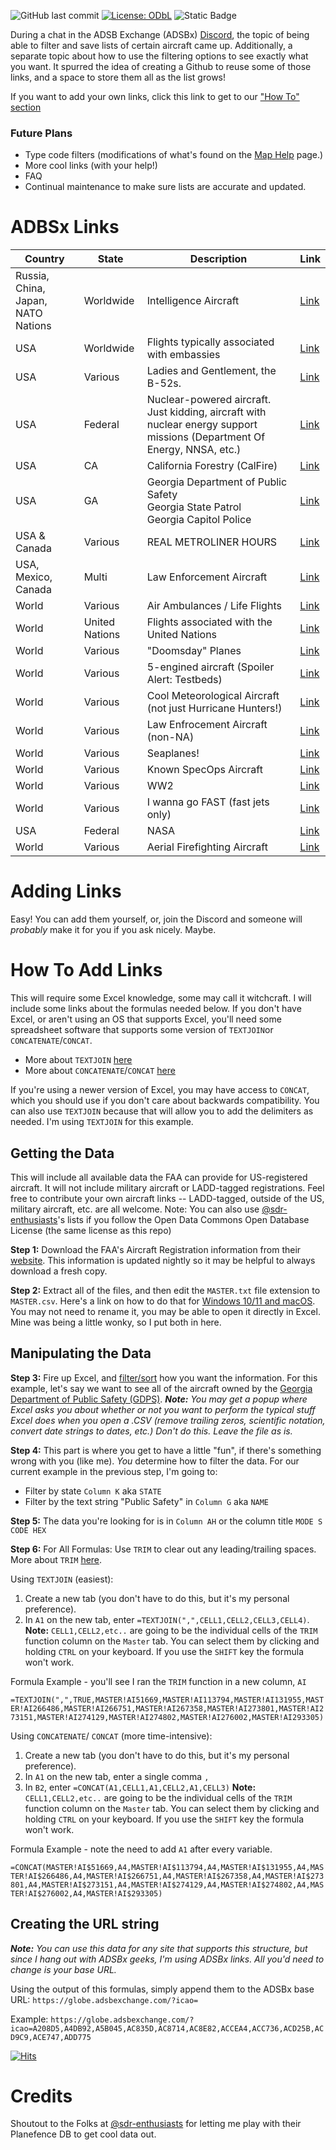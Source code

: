 

![GitHub last commit](https://img.shields.io/github/last-commit/WPTK/cool-adsbx-links)  [![License: ODbL](https://img.shields.io/badge/License-ODbL-brightgreen.svg)](https://opendatacommons.org/licenses/odbl/) ![Static Badge](https://img.shields.io/badge/Contributions-Welcome-green)

During a chat in the ADSB Exchange (ADSBx) [Discord](https://discord.com/invite/ad8SSMpWvH), the topic of being able to filter and save lists of certain aircraft came up. Additionally, a separate topic about how to use the filtering options to see exactly what you want. It spurred the idea of creating a Github to reuse some of those links, and a space to store them all as the list grows!

If you want to add your own links, click this link to get to our ["How To" section](#how-to-add-links)
### Future Plans

 - Type code filters (modifications of what's found on the [Map Help](https://adsbexchange.com/map-help/) page.)
 - More cool links (with your help!) 
 - FAQ
 - Continual maintenance to make sure lists are accurate and updated. 

# ADBSx Links

| Country                            | State          | Description                                                                                                              | Link                                                                                                                                                                                                                                                                                                                                                                                                                                                                                                                                                                                                                                                                                                                                                                                                                                                                                                                                                                                                                                                                                                                                                                                                                                                                                                                                                                                                                                                                                                                                                                                                                                                                                                                                                                                                                                                                                                                                                                                                                                                                                                                                                                                                                                                                                                                                                                                                                                                                                                                                                                                                                                                                                                                                                                                                                                                                                                                                                                                                                                                                                                                                                                                                                                                                                                                                                                                                                                                                                                                                                                                                                                                                                                                                                                                                                                                                                                                                                                                                                                                                                                                                                                                                                                                                                                                                                                                                                                                                                                                                                                                                                                                                                                                                                                                                                                                                                                                                                                                                                                                                                                                                                                                                                                                                                                                                                                                                                                                                                                                                                                                                                                                                                                                                                                                                                                                                                                                                                                                                                     |
| ---------------------------------- | -------------- | ------------------------------------------------------------------------------------------------------------------------ | ------------------------------------------------------------------------------------------------------------------------------------------------------------------------------------------------------------------------------------------------------------------------------------------------------------------------------------------------------------------------------------------------------------------------------------------------------------------------------------------------------------------------------------------------------------------------------------------------------------------------------------------------------------------------------------------------------------------------------------------------------------------------------------------------------------------------------------------------------------------------------------------------------------------------------------------------------------------------------------------------------------------------------------------------------------------------------------------------------------------------------------------------------------------------------------------------------------------------------------------------------------------------------------------------------------------------------------------------------------------------------------------------------------------------------------------------------------------------------------------------------------------------------------------------------------------------------------------------------------------------------------------------------------------------------------------------------------------------------------------------------------------------------------------------------------------------------------------------------------------------------------------------------------------------------------------------------------------------------------------------------------------------------------------------------------------------------------------------------------------------------------------------------------------------------------------------------------------------------------------------------------------------------------------------------------------------------------------------------------------------------------------------------------------------------------------------------------------------------------------------------------------------------------------------------------------------------------------------------------------------------------------------------------------------------------------------------------------------------------------------------------------------------------------------------------------------------------------------------------------------------------------------------------------------------------------------------------------------------------------------------------------------------------------------------------------------------------------------------------------------------------------------------------------------------------------------------------------------------------------------------------------------------------------------------------------------------------------------------------------------------------------------------------------------------------------------------------------------------------------------------------------------------------------------------------------------------------------------------------------------------------------------------------------------------------------------------------------------------------------------------------------------------------------------------------------------------------------------------------------------------------------------------------------------------------------------------------------------------------------------------------------------------------------------------------------------------------------------------------------------------------------------------------------------------------------------------------------------------------------------------------------------------------------------------------------------------------------------------------------------------------------------------------------------------------------------------------------------------------------------------------------------------------------------------------------------------------------------------------------------------------------------------------------------------------------------------------------------------------------------------------------------------------------------------------------------------------------------------------------------------------------------------------------------------------------------------------------------------------------------------------------------------------------------------------------------------------------------------------------------------------------------------------------------------------------------------------------------------------------------------------------------------------------------------------------------------------------------------------------------------------------------------------------------------------------------------------------------------------------------------------------------------------------------------------------------------------------------------------------------------------------------------------------------------------------------------------------------------------------------------------------------------------------------------------------------------------------------------------------------------------------------------------------------------------------------------------------------------------------------------------------------ |
| Russia, China, Japan, NATO Nations | Worldwide      | Intelligence Aircraft                                                                                                    | [Link](https://globe.adsbexchange.com/?icao=14FBFF,14FC02,15289B,1528A0,1566AB,156DAB,1575B7,1575C7,1575C8,1576EB,1576EC,1F632C,43C38C,43C39C,43C39D,4A81F8,4A8220,780074,780075,780076,7800C9,7800CA,7803CE,789002,791CF7,7B0949,7B0A1B,7B0EAB,7B0FCD,7B7026,87CC10,A60693,A790EC,A7C0F2,AAB2FA,ACBA95,AE01C3,AE01C4,AE01C5,AE01C6,AE01C7,AE01C8,AE01C9,AE01CA,AE01CB,AE01CC,AE01CD,AE01CE,AE01CF,AE01D0,AE01D1,AE01D2,AE01D4,AE01D5,AE01D6,AE01D7,AE01D8,AE07C5,AE08D5,AE08D6,AE08FE,AE10DE,AE10DF,AE10E0,AE10E1,AE10E2,AE10E3,AE10E4,AE10E5,AE1200,AE1201,AE1202,AE1204,AE1205,AE1206,AE1207,AE1208,AE1209,AE120A,AE120B,AE120C,AE1253,AE1D8C,AE1D8E,AE1D90,AE1D92,AE1D94,AE1D95,AE1D98,AE515E,AE5C8C,AE5C8D,AE5C8E,AE5C8F,AE5C90,AE5C91,AE5F1A,AE6041,AE6255)                                                                                                                                                                                                                                                                                                                                                                                                                                                                                                                                                                                                                                                                                                                                                                                                                                                                                                                                                                                                                                                                                                                                                                                                                                                                                                                                                                                                                                                                                                                                                                                                                                                                                                                                                                                                                                                                                                                                                                                                                                                                                                                                                                                                                                                                                                                                                                                                                                                                                                                                                                                                                                                                                                                                                                                                                                                                                                                                                                                                                                                                                                                                                                                                                                                                                                                                                                                                                                                                                                                                                                                                                                                                                                                                                                                                                                                                                                                                                                                                                                                                                                                                                                                                                                                                                                                                                                                                                                                                                                                                                                                                                                                                                                                                                                                                                                                                                                                                                                                                                                                                                                                                                                                                                                                        |
| USA                                | Worldwide      | Flights typically associated with embassies                                                                              | [Link](https://globe.adsbexchange.com/?icao=ADFDCF,ADFDD0,ADFE48,ADFE4B,ADFE4C,ADFE51,ADFE52,ADFE55,ADFE90,ADFE93,ADFE9A,ADFED0,ADFED4,ADFED6,ADFED8,ADFED9,ADFEDE,AE01DB,AE0207,AE03F2,AE03F8,AE03F9,AE03FE,AE0401,AE0402,AE0403,AE04F1,AE04F2,AE04F3,AE04F4,AE04FA,AE0632,AE075C,AE0876,AE0878,AE08BF,AE08C0,AE08E6,AE08E8,AE08E9,AE08EA,AE08EB,AE08EC,AE08ED,AE08EE,AE08EF,AE08F0,AE08F1,AE08F8,AE08FD,AE0942,AE0943,AE0944,AE0A54,AE10E6,AE10F0,AE116A,AE116C,AE116E,AE116F,AE130F,AE2470,AE2651,AE543E,AE570F,AE5773,AE5774,AE5775,AE57D7)                                                                                                                                                                                                                                                                                                                                                                                                                                                                                                                                                                                                                                                                                                                                                                                                                                                                                                                                                                                                                                                                                                                                                                                                                                                                                                                                                                                                                                                                                                                                                                                                                                                                                                                                                                                                                                                                                                                                                                                                                                                                                                                                                                                                                                                                                                                                                                                                                                                                                                                                                                                                                                                                                                                                                                                                                                                                                                                                                                                                                                                                                                                                                                                                                                                                                                                                                                                                                                                                                                                                                                                                                                                                                                                                                                                                                                                                                                                                                                                                                                                                                                                                                                                                                                                                                                                                                                                                                                                                                                                                                                                                                                                                                                                                                                                                                                                                                                                                                                                                                                                                                                                                                                                                                                                                                                                                                                                                                                                                          |
| USA                                | Various        | Ladies and Gentlement, the B-52s.                                                                                        | [Link](https://globe.adsbexchange.com/?icao=AE586C,AE586D,AE586E,AE5870,AE5871,AE5872,AE5873,AE5875,AE5876,AE587A,AE587B,AE587C,AE587D,AE587E,AE587F,AE5881,AE5882,AE5883,AE5884,AE5885,AE5887,AE5889,AE588A,AE588C,AE5891,AE5893,AE5894,AE5895,AE5896,AE5897,AE5898,AE5899,AE589A,AE589D,AE589F,AE58A2,AE58A7,AE58AA,AE58AD,AE58AE,AE58B2)                                                                                                                                                                                                                                                                                                                                                                                                                                                                                                                                                                                                                                                                                                                                                                                                                                                                                                                                                                                                                                                                                                                                                                                                                                                                                                                                                                                                                                                                                                                                                                                                                                                                                                                                                                                                                                                                                                                                                                                                                                                                                                                                                                                                                                                                                                                                                                                                                                                                                                                                                                                                                                                                                                                                                                                                                                                                                                                                                                                                                                                                                                                                                                                                                                                                                                                                                                                                                                                                                                                                                                                                                                                                                                                                                                                                                                                                                                                                                                                                                                                                                                                                                                                                                                                                                                                                                                                                                                                                                                                                                                                                                                                                                                                                                                                                                                                                                                                                                                                                                                                                                                                                                                                                                                                                                                                                                                                                                                                                                                                                                                                                                                                                              |
| USA                                | Federal        | Nuclear-powered aircraft. Just kidding, aircraft with nuclear energy support missions (Department Of Energy, NNSA, etc.) | [Link](https://globe.adsbexchange.com/?icao=A0441D,A047D4,A1AB42,A20F61,A20F84,A20FCA,A4D827,A4DBDE,A8107D,A87A4D,A9B15F,AABBE3,ADACC6,ADD445,AE0941,AE13E5)                                                                                                                                                                                                                                                                                                                                                                                                                                                                                                                                                                                                                                                                                                                                                                                                                                                                                                                                                                                                                                                                                                                                                                                                                                                                                                                                                                                                                                                                                                                                                                                                                                                                                                                                                                                                                                                                                                                                                                                                                                                                                                                                                                                                                                                                                                                                                                                                                                                                                                                                                                                                                                                                                                                                                                                                                                                                                                                                                                                                                                                                                                                                                                                                                                                                                                                                                                                                                                                                                                                                                                                                                                                                                                                                                                                                                                                                                                                                                                                                                                                                                                                                                                                                                                                                                                                                                                                                                                                                                                                                                                                                                                                                                                                                                                                                                                                                                                                                                                                                                                                                                                                                                                                                                                                                                                                                                                                                                                                                                                                                                                                                                                                                                                                                                                                                                                                             |
| USA                                | CA             | California Forestry (CalFire)                                                                                            | [Link](https://globe.adsbexchange.com/?icao=a1a588,a23851,a4acf2,a4b0a9,a4b460,a4b817,a4c6f3,a4c786,a4caaa,a4cb3d,a4ce61,a4d471,a4df96,a4e34d,a4e704,a4f229,a4ffa7,a5035e,a50acc,a50e83,a5123a,a515f1,a519a8,a51d5f,a5236f,a52726,a52add,a52e94,a5324b,a53602,a539b9,a53d70,a54127,a544de,a54aee,a54ea5,a54ed2,a5525c,a559ca,a55d81,a568a6,a56c5d,a5726d,a58500,a588b7,a58c6e,a59025,a5bb5b,a5c16b,a5cc90,a5d7b5,a5db6c,a5df23,a5e2da,a5e8ea,a5eca1,a5f058,a5f40f,a5f7c6,a5fb7d,a5ff34,a602eb,a606a2,a60a59,a61069,a61420,a617d7,a61b8e,a61f45,a622fc,a626b3,a62a6a,a62e21,a631d8,a6dc21)                                                                                                                                                                                                                                                                                                                                                                                                                                                                                                                                                                                                                                                                                                                                                                                                                                                                                                                                                                                                                                                                                                                                                                                                                                                                                                                                                                                                                                                                                                                                                                                                                                                                                                                                                                                                                                                                                                                                                                                                                                                                                                                                                                                                                                                                                                                                                                                                                                                                                                                                                                                                                                                                                                                                                                                                                                                                                                                                                                                                                                                                                                                                                                                                                                                                                                                                                                                                                                                                                                                                                                                                                                                                                                                                                                                                                                                                                                                                                                                                                                                                                                                                                                                                                                                                                                                                                                                                                                                                                                                                                                                                                                                                                                                                                                                                                                                                                                                                                                                                                                                                                                                                                                                                                                                                                                                                                                                                                                |
| USA                                | GA             | Georgia Department of Public Safety<br>Georgia State Patrol<br> Georgia Capitol Police                                   | [Link](https://globe.adsbexchange.com/?icao=A208D5,A4DB92,A5B045,AC835D,AC8714,AC8E82,ACCEA4,ACC736,ACD25B,ACD9C9,ACE747,ADD775)                                                                                                                                                                                                                                                                                                                                                                                                                                                                                                                                                                                                                                                                                                                                                                                                                                                                                                                                                                                                                                                                                                                                                                                                                                                                                                                                                                                                                                                                                                                                                                                                                                                                                                                                                                                                                                                                                                                                                                                                                                                                                                                                                                                                                                                                                                                                                                                                                                                                                                                                                                                                                                                                                                                                                                                                                                                                                                                                                                                                                                                                                                                                                                                                                                                                                                                                                                                                                                                                                                                                                                                                                                                                                                                                                                                                                                                                                                                                                                                                                                                                                                                                                                                                                                                                                                                                                                                                                                                                                                                                                                                                                                                                                                                                                                                                                                                                                                                                                                                                                                                                                                                                                                                                                                                                                                                                                                                                                                                                                                                                                                                                                                                                                                                                                                                                                                                                                         |
| USA & Canada                       | Various        | REAL METROLINER HOURS                                                                                                    | [Link](https://globe.adsbexchange.com/?icao=ADFD6C,ADFD6D,ADFD6E,ADFD6F,ADFD70,ADFD71,ADFD72,ADFD73,ADFD74,ADFD75,ADFD76,ADFD79,ADFD7D,ADFD7F,ADFD85,ADFD86,ADFD87,ADFD88,ADFD89,ADFD8A,ADFD8B,ADFD8C,C0168E,C0168F,C077B1)                                                                                                                                                                                                                                                                                                                                                                                                                                                                                                                                                                                                                                                                                                                                                                                                                                                                                                                                                                                                                                                                                                                                                                                                                                                                                                                                                                                                                                                                                                                                                                                                                                                                                                                                                                                                                                                                                                                                                                                                                                                                                                                                                                                                                                                                                                                                                                                                                                                                                                                                                                                                                                                                                                                                                                                                                                                                                                                                                                                                                                                                                                                                                                                                                                                                                                                                                                                                                                                                                                                                                                                                                                                                                                                                                                                                                                                                                                                                                                                                                                                                                                                                                                                                                                                                                                                                                                                                                                                                                                                                                                                                                                                                                                                                                                                                                                                                                                                                                                                                                                                                                                                                                                                                                                                                                                                                                                                                                                                                                                                                                                                                                                                                                                                                                                                              |
| USA, Mexico, Canada                | Multi          | Law Enforcement Aircraft                                                                                                 | [Link](https://globe.adsbexchange.com/?icao=A00137,A00399,A026A2,A02B2D,A02B6E,A052F7,A0644D,A064FB,A07C86,A0967B,A09A32,A09DE9,A0ACF4,A0D049,A0D6E8,A0E760,A0ECE7,A0F47B,A0FABE,A1058A,A110AF,A11E2D,A1441C,A16DA1,A18E86,A19346,A1A29E,A1A990,A1BDCC,A1C183,A1D296,A1DA3B,A1DCB0,A1DFFB,A1E29F,A1F0C0,A1F4DD,A1F894,A1FFB4,A2036B,A2147B,A2256B,A22F44,A257BE,A27E80,A299F9,A2C518,A2C934,A2CC9E,A2E566,A2F41D,A30842,A31BD5,A31E37,A324C0,A32877,A32B2C,A34FD3,A37A70,A385E3,A39D3F,A3BAD1,A3E5EE,A3E903,A3ECBA,A3ED84,A3F071,A3F4F2,A3FF4D,A406BB,A40B91,A46018,A463CF,A46786,A46811,A46B3D,A46EF4,A472AB,A47662,A47A19,A47DD0,A483E0,A4B558,A4C0F3,A4C32B,A4C7E5,A4CBA2,A4D240,A4D98E,A4DC0B,A4DCD7,A4E445,A4FB3C,A4FC9E,A50456,A50F7B,A52461,A524BC,A52BCF,A5E9ED,A63673,A638D5,A63E64,A63EC8,A6421B,A64662,A64D15,A64DA4,A64E14,A6515B,A65512,A661AF,A6628F,A66A94,A67194,A68235,A68DEE,A6A642,A6A665,A6A688,A6A904,A6A990,A6B27A,A6D692,A6E5EC,A70362,A70AD0,A70F83,A719AC,A71D63,A724A9,A75995,A773A7,A7C3C2,A7C624,A7C6A5,A7D764,A7DB1B,A7DED2,A7EE03,A7F075,A816BC,A81A73,A81E2A,A820F8,A8985E,A8B939,A8BCF0,A8C815,A8D33A,A8DA5E,A8DD56,A8F547,A92BFF,A9336D,A95111,A9697F,A97023,A973DA,A97791,A97DA1,A9A470,A9D056,A9ED9D,AA4682,AA60E2,AADE5D,AAE0C2,AAED42,AAF0F9,AAF1DA,AAF591,AAF948,AAFCFF,AAFFD5,AB11C9,AB322C,AB3630,AB399C,AB3CD4,AB3FBF,AB4176,AB448D,AB486E,AB4C7E,AB74FF,AB7545,AB9074,ABAB7F,ABAFDC,ABB7B4,ABF8B4,ABFF66,AC031D,AC06D4,AC0A8B,AC0E42,AC11F9,AC15B0,AC1967,AC46F2,AC5985,AC6BAF,AC6C18,AC6E92,AC7D0A,AC917C,AC94A7,AC9A73,AC9A7A,AC9AB0,AC9AF4,AC9B1C,AC9B35,AC9B9B,AC9BAE,AC9BE9,AC9C6D,AC9C9F,AC9F65,ACA31C,ACA3C6,ACAAD2,ACB5AC,ACE6F2,AD19F8,AD3CE5,AD9ECA,ADC302)                                                                                                                                                                                                                                                                                                                                                                                                                                                                                                                                                                                                                                                                                                                                                                                                                                                                                                                                                                                                                                                                                                                                                                                                                                                                                                                                                                                                                                                                                                                                                                                                                                                                                                                                                                                                                                                                                                                                                                                                                                                                                                                                                                                                                                                                                                                                                                                                                                                                                                                                                                                                                                                                                                                                                                                                                                                                                                                                                                                                                                                                                                                                                                                                                                                                                                                                                                                                                                                                                                                                                                                                                                                                                                                                                                                                                                                                                                                                                                                                                                                                                                                                                                                                                                                                                                          |
| World                              | Various        | Air Ambulances / Life Flights                                                                                            | [Link](https://globe.adsbexchange.com/?icao=a052d9,a09c4d,a1774a,a2a2d6,a3e2df,a4c76a,a5137a,a51e9f,a521de,a5985b,a5bfda,a63199,a6c4f7,a78666,a7cc29,a7f287,a7ee19,a857cf,a87429,a88ccc,a89f5f,a8d73b,a94d44,a97b6b,aa56d0,a010fe,a08fb3,a33e3b,a4c876,a6515f,a6804c,a716da,a99e87,a9cc30,abbeb7,aa4a1b,abdec8,ac81f7,004006,00817D,008AEF,00AD1A,018032,018039,01809C,020163,04C293,06414C,0D031E,0D086E,0D0BB7,3989E4,399003,39B2EB,39BA4F,39DDE6,3C0E3D,3C8481,3C8483,3CC57D,3CC9AB,3CD50B,3CD568,3CD803,3CE64E,3D0073,3DD735,3DDC4B,3DDC4D,3DDC5C,3DDC61,3DDC63,3DDC65,3DDC66,3DDC6A,3DDC6B,3DDC6C,3DDC6D,3DDC6E,3DDC6F,3DDC70,3DDC73,3DDC74,3DDC75,3DDC76,3DDC77,3DDC78,3DDC79,3DDD6E,3DE0F8,3DE205,3DE8F9,3DEBD7,3DFE90,3E0173,3E0174,3E0175,3E0177,3E0FDE,3E0FE0,3E0FE1,3E167A,3E1684,3E37C8,4008A7,4008A8,4008D3,4009FD,400A18,400A63,400C32,400D94,400DC2,400DC3,400DFC,401166,4011AF,404122,4043AD,4043F8,40448B,404F0C,405A76,405F81,406206,406419,4065A4,4067BF,40682B,4068CF,4068DA,4068DB,4068F7,406975,406ABF,406B1E,406B4D,406BA6,406C1B,406CA0,406CBC,406D68,406EC4,406EC5,406EF2,406F2B,406F3E,407045,407046,40709D,407152,4071A9,4071AA,4071AB,4071EB,4072DA,407377,407386,407424,40755A,407685,407734,4077C7,4077C8,407933,40793D,407AF6,407AF7,407C16,407CBF,440028,4400D0,440890,440891,440996,4409A5,44B906,4686E7,47129E,47129F,4712A0,4712A1,4712A2,4712A3,4780B8,47838C,47839C,4783B2,47879D,4787FE,47885F,47887E,47888D,478891,478E3F,478EA8,479555,47A1CE,47A20D,47A210,47A2F4,47A37B,47A37F,47A39C,47A3AB,47A3BB,47A48C,47BF10,47BF37,47BF3E,47BFC7,47BFC8,47C007,47C00D,47C01E,47C0CF,47C1C6,47C39C,4843BB,4844C2,484B58,4853E2,4853F6,4857B3,485E49,48605B,48605C,489EC1,489EC2,489EC3,489EC4,489EC5,489EC6,489EC7,489EC8,489EC9,489ECA,489ECB,489ECC,489ECD,489ECE,489ED0,489ED1,489ED2,489ED3,489ED4,489ED5,489ED7,489ED8,48B2D0,4A3610,4A3611,4A935A,4AA703,4AA8CE,4AA921,4AA923,4AA924,4AAA41,4AAA42,4AAA44,4AAA45,4AAA46,4AAA47,4AAA4F,4AAA67,4AAA68,4AAA69,4AAA6A,4AAA6B,4AAA6C,4AAA70,4AAA72,4AAA73,4AAB01,4AAB02,4AAB03,4AACD0,4AB2D6,4AB43A,4AB548,4AB549,4AB54A,4ACAC1,4ACAC5,4B1A00,4B1A01,4B1A02,4B42F2,4B43AA,4B43AB,4B43AC,4B43AD,4B43AF,4B43B0,4B43B1,4B43C7,4B43CB,4B43CD,4B43CE,4B43CF,4B43D0,4B43D1,4B43D2,4B43D4,4B43D5,4B43D6,4B43D7,4B4410,4BCA61,4BCA62,4BCA63,4BCA64,4BCA65,4BD130,4CAB3D,4D0285,4D0287,4D0288,4D028A,4D028E,4D028F,4D0290,4D0293,4D0294,4D0295,710022,710196,710197,7101A1,7101E0,710204,710205,710208,710209,71020A,71021D,71021E,710386,7103E8,7103F5,7306C1,7306C2,7306C3,7306C4,7306C7,7C19C6,7C1A0C,7C1B2B,7C1C44,7C1C45,7C1C48,7C1C49,7C1C95,7C1C99,7C1CA2,7C1CA5,7C1CE4,7C2BA6,7C2E09,7C2E54,7C2E59,7C35C6,7C3AD6,7C3FCB,7C3FE2,7C4270,7C44F6,7C49DA,7C49F8,7C49FB,7C49FE,7C4A01,7C4A0A,7C4A0C,7C4A0F,7C4A10,7C4A11,7C4F1F,7C56C7,7C6A53,7C6A54,7C6A57,7C6A58,7C6A62,7C6D76,7C7CC3,7C7CC4,7C7EF0,7C81CC,7C81CD,7C81CE,7C81CF,8404FD,840891,862CB8,863AEC,863B07,896381,A00E20,A031E0,A034C6,A03760,A054E1,A06DBF,A06DED,A06F0A,A07555,A07C1A,A07C57,A07EF1,A0835B,A08712,A08DCD,A08E17,A08EEC,A08F5C,A09CAC,A09D5C,A0A798,A0AF06,A0B2BD,A0B5DF,A0B5FF,A0B674,A0B6DC,A0C628,A0DE90,A0E247,A0E5FE,A0F0F1,A0FA44,A0FCF2,A1091D,A116EC,A12F83,A1449C,A15186,A1774A,A18B36,A1A64D,A1BAD9,A1C0FB,A1C237,A1C4B2,A1C869,A1E044,A1EFE9,A1FB3C,A1FEF3,A20A32,A21557,A21C16,A233C2,A234DB,A23503,A24796,A24B2C,A24F04,A262AE,A263EB,A26B9C,A278F9,A296C2,A2AF86,A2B2D2,A2B6F4,A30243,A31DAE,A31E86,A32456,A3276A,A3280D,A3284B,A32BC4,A32ED8,A32F7B,A33332,A33AFF,A33DB4,A33E22,A33EB6,A3452D,A34605,A3477B,A34BD5,A34F8C,A34FCC,A35383,A35657,A356FA,A3573A,A35A88,A35AF1,A35EA8,A3625F,A36616,A369CD,A36CAE,A37394,A3774B,A37B02,A37E79,A37EB9,A38230,A3910C,A3942B,A3943F,A3971C,A39E8A,A3A8B5,A3B11D,A3C24A,A3CD77,A3D0F5,A3DC4E,A3E2DF,A3E8EE,A3F137,A3F413,A40B80,A4161E,A42078,A432FF,A4340E,A43518,A43556,A45A7E,A46464,A46A5E,A46B73,A472D9,A47A4F,A481FD,A4834A,A487CD,A491E3,A495B7,A4B158,A4B421,A4B913,A4BCCA,A4BFD3,A4C76A,A4C78B,A4C88E,A4CAF0,A4CB5E,A4CF5D,A4D91C,A4DD1B,A4E0D2,A4EE26,A4F325,A4F6D4,A500A3,A51336,A516ED,A51AA4,A51DC3,A51E0E,A51E5B,A521DE,A5241E,A526F5,A527D5,A5281A,A52B8C,A52F88,A53347,A535FF,A54261,A545DA,A54F9C,A55BA4,A565EB,A56FC8,A570DC,A57369,A57720,A57AA5,A57E5C,A57E8E,A57EB8,A58213,A585CA,A58A19,A58CE9,A594B0,A5985B,A5A24E,A5A8E2,A5AD73,A5B4E9,A5BFDA,A5C292,A5CA47,A5CDB7,A5E999,A5ED50,A5F107,A5F4BE,A5F875,A5FC2C,A6039A,A6155A,A61C8A,A62041,A62B5E,A63595,A638E1,A63A32,A65488,A67527,A6804C,A68A13,A69181,A69538,A6A30E,A6AFA1,A6C428,A6C48B,A6DF11,A6E060,A6EF36,A6FD98,A707DF,A70B96,A71429,A71A72,A72567,A72F85,A73E34,A7698F,A78666,A78C3E,A78FEE,A7A4D8,A7B4B1,A7C7FB,A7C844,A7DB1A,A7DD95,A7DE89,A7EDF2,A7F068,A7F37A,A7F7B9,A7F9EB,A80D17,A811AD,A8147B,A81571,A81DBD,A8350B,A83CF0,A83D07,A83DC4,A848F3,A85905,A8631A,A8646F,A864B2,A87429,A87C85,A88BEE,A88CCC,A89F5F,A8AE35,A8B43E,A8B539,A8B8F0,A8BCA7,A8CF4F,A9026B,A91DE9,A93418,A9399E,A97B6B,A98380,A9BAF2,A9CB4B,A9CF59,AA0325,AA06DC,AA197E,AA5070,AA5187,AA5F4C,AA7975,AA7BCF,AA9582,AAC7F5,AAF927,AB04F9,AB0A20,AB0D1F,AB0DD7,AB0E21,AB0E2B,AB118E,AB20A6,AB3C0C,AB600B,AB63C2,AB63E5,AB6779,AB6B40,AB6CAC,AB709B,AB7655,AB7A0C,AB87AD,ABB749,ABBB03,ABBE66,ABC21D,ABC5D4,ABC98B,ABC9DC,ABD352,ABEDD9,ABF499,ABF515,AC0DA0,AC4497,AC4597,AC4749,AC494E,AC4D05,AC5CA3,AC606C,AC6CBB,AC6D89,AC72FD,AC747B,AC76D4,AC7797,AC7832,AC7EFA,AC7FA0,AC8357,AC956B,AC95F6,AC97D0,AC9A6D,AC9A81,AC9AA0,AC9ACC,AC9AD8,AC9B67,AC9BEF,AC9C0D,AC9C12,AC9C29,AC9C57,AC9C76,AC9C78,AC9E4E,AC9FED,ACA246,ACA35D,ACA5FD,ACA71F,ACADFA,ACB563,ACBE86,ACBFEC,ACC21B,ACC718,ACC722,ACC748,ACD154,ACE44F,ACE4F4,ACE73A,ACF27E,ACF4F5,AD0B73,AD114F,AD1506,AD1C10,AD1DB4,AD33DD,AD3869,AD3C20,AD3FD7,AD438E,AD48EA,AD4EB3,AD526A,AD5621,AD7EA9,AD83AA,AD8B18,AD8ECF,ADA691,ADB4D1,ADBB18,ADCA3D,ADCC9E,ADD3A0,ADD665,ADE58F,C001B2,C00BDC,C0168E,C0168F,C02DE8,C02E82,C03D1A,C04082,C045A5,C04937,C04B8E,C059DF,C06312,C07142,C07286,C077B1) |
| World                              | United Nations | Flights associated with the United Nations                                                                               | [Link](https://globe.adsbexchange.com/?icao=0082C0,00870E,00871C,0097DB,04000E,04C063,04C1E3,343282,3C5829,4D2032,503DAC,503DAF,5082FA,A2C5CE,C01FFD,C021CE,C03C69,C03D75,C03DE2,C04605,C058DE,C05C30,C05C32,C05F00)                                                                                                                                                                                                                                                                                                                                                                                                                                                                                                                                                                                                                                                                                                                                                                                                                                                                                                                                                                                                                                                                                                                                                                                                                                                                                                                                                                                                                                                                                                                                                                                                                                                                                                                                                                                                                                                                                                                                                                                                                                                                                                                                                                                                                                                                                                                                                                                                                                                                                                                                                                                                                                                                                                                                                                                                                                                                                                                                                                                                                                                                                                                                                                                                                                                                                                                                                                                                                                                                                                                                                                                                                                                                                                                                                                                                                                                                                                                                                                                                                                                                                                                                                                                                                                                                                                                                                                                                                                                                                                                                                                                                                                                                                                                                                                                                                                                                                                                                                                                                                                                                                                                                                                                                                                                                                                                                                                                                                                                                                                                                                                                                                                                                                                                                                                                                     |
| World                              | Various        | "Doomsday" Planes                                                                                                        | [Link](https://globe.adsbexchange.com/?icao=14FC10,156DCA,156DCD,156DCE,ADFEB3,ADFEB4,ADFEB5,ADFEB6)                                                                                                                                                                                                                                                                                                                                                                                                                                                                                                                                                                                                                                                                                                                                                                                                                                                                                                                                                                                                                                                                                                                                                                                                                                                                                                                                                                                                                                                                                                                                                                                                                                                                                                                                                                                                                                                                                                                                                                                                                                                                                                                                                                                                                                                                                                                                                                                                                                                                                                                                                                                                                                                                                                                                                                                                                                                                                                                                                                                                                                                                                                                                                                                                                                                                                                                                                                                                                                                                                                                                                                                                                                                                                                                                                                                                                                                                                                                                                                                                                                                                                                                                                                                                                                                                                                                                                                                                                                                                                                                                                                                                                                                                                                                                                                                                                                                                                                                                                                                                                                                                                                                                                                                                                                                                                                                                                                                                                                                                                                                                                                                                                                                                                                                                                                                                                                                                                                                     |
| World                              | Various        | 5-engined aircraft (Spoiler Alert: Testbeds)                                                                             | [Link](https://globe.adsbexchange.com/?icao=AA0D27,AA34CE,C0775C)                                                                                                                                                                                                                                                                                                                                                                                                                                                                                                                                                                                                                                                                                                                                                                                                                                                                                                                                                                                                                                                                                                                                                                                                                                                                                                                                                                                                                                                                                                                                                                                                                                                                                                                                                                                                                                                                                                                                                                                                                                                                                                                                                                                                                                                                                                                                                                                                                                                                                                                                                                                                                                                                                                                                                                                                                                                                                                                                                                                                                                                                                                                                                                                                                                                                                                                                                                                                                                                                                                                                                                                                                                                                                                                                                                                                                                                                                                                                                                                                                                                                                                                                                                                                                                                                                                                                                                                                                                                                                                                                                                                                                                                                                                                                                                                                                                                                                                                                                                                                                                                                                                                                                                                                                                                                                                                                                                                                                                                                                                                                                                                                                                                                                                                                                                                                                                                                                                                                                        |
| World                              | Various        | Cool Meteorological Aircraft (not just Hurricane Hunters!)                                                               | [Link](https://globe.adsbexchange.com/?icao=0081F2,39B26E,3D05CC,40081A,400DE5,4241F4,4241F5,4241F6,4241F7,43BE5B,471454,4AA16B,4AA248,4AA295,4AA9E1,4AAA01,4AAA02,4AAA03,781728,A13F91,A4061A,A598BF,A5E7BD,A66791,A7260E,A74D8D,A8DADC,A8E205,A8EE4E,A9025B,AB3169,AE0111,AE0112,AE0113,AE0114,AE0115,AE0116,AE0117,AE0258,AE0259,AE04A1,AE5C8C,AE5C8D,AE5C8E,AE5C8F,AE5C90,AE5C91,AE5F1A,AE6255)                                                                                                                                                                                                                                                                                                                                                                                                                                                                                                                                                                                                                                                                                                                                                                                                                                                                                                                                                                                                                                                                                                                                                                                                                                                                                                                                                                                                                                                                                                                                                                                                                                                                                                                                                                                                                                                                                                                                                                                                                                                                                                                                                                                                                                                                                                                                                                                                                                                                                                                                                                                                                                                                                                                                                                                                                                                                                                                                                                                                                                                                                                                                                                                                                                                                                                                                                                                                                                                                                                                                                                                                                                                                                                                                                                                                                                                                                                                                                                                                                                                                                                                                                                                                                                                                                                                                                                                                                                                                                                                                                                                                                                                                                                                                                                                                                                                                                                                                                                                                                                                                                                                                                                                                                                                                                                                                                                                                                                                                                                                                                                                                                      |
| World                              | Various        | Law Enfrocement Aircraft (non-NA)                                                                                        | [Link](https://globe.adsbexchange.com/?icao=0081A9,0093F5,0093F6,0093F7,0093F8,00944D,00944F,009466,009467,0094AC,0094AE,00A1AE,00A346,00A347,00A348,00A349,00A34A,00A34B,00A34C,00A635,00AD0F,00AD10,00AD4A,00AD4C,00AD7E,00AD7F,00ADA4,00ADC7,00ADCD,00ADFD,00AE00,00AE06,00AE16,00AE58,00AE7B,00AE7C,00AE7E,00AE85,00AE86,00AE8C,00AF48,00AF8C,00AF8E,00AF91,00AF94,00AFA8,03005B,03005C,03005D,04C071,04C072,04C0D6,0640F8,0641CC,068097,07C04C,0AC028,0AC164,0AC378,0AC37C,0AC37D,0AC37E,0AC37F,0AC392,0AC393,0AC394,0AC3A9,0AC3D4,0AC3DC,0AC3DD,0AC3E1,0AC3E2,0AC917,0AC919,0AC92A,0AC92F,0AC931,0AC935,0AC939,0AC93E,0AC941,0AC947,0AC94A,0AC94B,0AC96F,0AC972,0AE037,0AE038,0AE039,0AE03A,0AE03B,0AE03C,0AE040,0AE045,0AE056,0D00D0,0D07FD,0D0BEF,0D0BF1,0D0BF2,0D0BF4,0D0BF5,0D0BF6,144FEF,144FF0,144FF1,144FF2,144FF3,144FF4,14520C,14520D,14520E,14520F,145211,145213,145214,145216,14521D,145774,14711E,14711F,147120,147122,147123,147124,147125,147126,147127,14712B,14712C,147132,147133,147134,147135,147136,147138,147139,14713A,14713B,14713C,14713E,147152,15623F,32000D,32000E,32000F,320010,320011,320014,320015,320016,342485,342486,342598,3425C5,343114,3431DA,343491,343492,3435CE,3435CF,344188,3442C5,34508C,34508F,3AAC00,3AAC02,3AAC03,3AAC04,3AAC05,3AAC07,3AAC08,3AAC09,3AAC0B,3AAC0C,3AAC0E,3AAC0F,3AAC12,3AAC13,3AAC14,3AAC15,3AAC16,3AAC17,3AAC18,3AAC19,3AAC1A,3AAC1B,3AAC1C,3AAC1D,3AAC1E,3AAC24,3AAC28,3DA0DC,3DD45E,3DD6CB,3DD6CD,3DD6CF,3DD6D0,3DD6D1,3DD797,3DD798,3DDDCC,3DDDCE,3DDDCF,3DDDD0,3DDDD1,3DDDD2,3DDDD3,3DDDD4,3DDDD6,3DDDD7,3DDDD8,3DDDDA,3DDDDB,3DDDDC,3DDDDD,3DDDDE,3DDDDF,3DDDE0,3DDDE2,3DDDE3,3DDDE4,3DDDE5,3DE585,3DF17F,3DF19A,3DF19C,3DF19D,3DF19E,3DF19F,3DF1A0,3DF1A1,3DF1A2,3DF1A3,3DF1A4,3DF1A5,3DF1A7,3DF1A8,3DF1A9,3DF1AA,3DF1AB,3DF1AC,3DF1AD,3DF3B7,3DF746,3E010A,3E0228,3E02DF,3E02E0,3E02E1,3E02E2,3E02E3,3E02E4,3E02E6,3E02E8,3E02F0,3E0A2E,3E0A30,3E0A31,3E0A32,3E0A33,3E0A34,3E0A35,3E0A36,3E0A37,3E0A38,3E0A39,3E0A3A,3E0A3B,3E0A3C,3E0A3D,3E0A3F,3E0A40,3E0A41,3E0A42,3E0A44,3E0A45,3E0A46,3E1678,3E1679,3E167B,3E167C,3E167D,3E167E,3E167F,3E1680,3E1681,3E1682,3E1683,3E1685,3E1686,3E1687,3E1688,3E1689,3E168A,3FF382,400994,400A64,400B92,400F28,400F29,400F2A,4010AC,401255,404714,404715,40472C,40481E,40499A,404A2E,405F1D,406100,406176,4061E4,406207,4062D2,4062D8,406343,40639D,4064BD,4066D2,407083,4247DB,440027,4400E2,440327,440328,440329,44041D,44041E,4404AC,4404AF,4404B2,4404B5,4404B6,44C1E1,44C1E2,44C1E3,44C1E4,44C1E5,44C1E7,44C1E8,44C1E9,44C1EA,477FC9,477FCB,477FCC,477FCD,477FCF,477FD1,477FD2,477FD3,477FD4,478058,479B34,479C1E,4850CA,498B21,498B23,498B24,498B25,498B26,498B27,498B28,498B29,498B2E,498B30,498B31,498B32,498B33,498B34,4A3602,4A3614,4A3615,4AAA0E,4AAA0F,4AAA12,4AAA13,4AAA14,4AAA15,4AAA16,4AAA18,4AAA19,4B82A1,4B82A3,4B82A4,4B82A5,4B82A6,4B82A7,4B82AA,4B82AB,4B82AC,4B82AD,4B82AE,4B82AF,4B82B0,4B82B1,4B82BE,4B82C4,4B82C5,4B82CC,4B82D4,4C1C37,4C1C40,4C1C43,4C1C44,4C1C52,4C1C59,4C1C80,4C1C82,4C1CA5,4C2044,4C3083,4C328F,4C4811,4D03F1,4D03FB,501E10,501E17,501E36,501E3A,506E66,506E70,6413B0,70C055,70C056,70C059,70C098,70C099,70C09C,70C0A0,70C0B2,70C0B5,70C0B6,70C0B8,70C0BB,70C0BD,70C0BE,71D902,71D910,71D91D,738E0F,738E17,738E18,738E19,738E1A,738E1B,738E1C,783605,783606,7C1563,7C1A9E,7C4CED,7C4CF8,7C4D02,7C4D05,7C4D26,7C4DF5,7C4E47,7C4E49,7C4E82,7C4E88,7C4E8D,7C4E8F,7C4E90,7C4EE8,7C4EF2,7C4EF4,7C4EF5,7C6F67,7C7180,7C7181,7C718C,7C7193,7C7194,7C79F9,7C79FC,7C79FD,800187,8403A7,840585,84065D,840901,840961,840D3D,840DFD,841059,845C57,845D6F,845D71,845D73,845D77,845D7A,845EBD,845FC5,846359,8465CB,8466ED,846705,846A81,846DE5,84BAC6,8510F6,8516E9,8521A5,852539,856B17,8630D3,863775,863777,863B2A,86D035,872D2D,873455,884001,884004,884005,884006,884007,884008,88400F,884015,884017,8880A0,8880B2,8967D7,8967DB,8967DC,8A07BB,8A4501,C006E1,C00C29,C00C2B,C01121,C02137,C02138,C0213C,C0213E,C02141,C02146,C02147,C02682,C0268E,C02691,C02E72,C02E7B,C0319A,C04620,C050C2,C065DF,C065E0,C065E3,C065E4,C065E7,C065E8,C065E9,C065EB,C065EC,C065ED,C065EE,C065EF,C065F0,C065F2,C065F4,C065F5,C065F6,C065F7,C068D5,E02090,E0214E,E0224F,E02253,E0240C,E06447,E075CB,E08581,E085CE,E0A0D1,E0A111,E0D48D,E2002F,E20086,E47DFD,E48421,E48E9F,E494D4,E8064A,E8064B,E8064C,E8064D,E8065C,E80670,E80672,E80673,E84A5A,E850DE,E90E07,E90E0E)                                                                                                                                                                                                                                                                                                                                                                                                                                                                                                                                                                                                                                                                                                                                                                                                                                                                                                                                                                                                                                                                                                                                                                                                                                                                                                                                                                                                                                                                                                                                                                                                                   |
| World                              | Various        | Seaplanes!                                                                                                               | [Link](https://globe.adsbexchange.com/?icao=D-EALG,G-LAUD,OY-NSA,HB-LWB,N819BB,N8401S)                                                                                                                                                                                                                                                                                                                                                                                                                                                                                                                                                                                                                                                                                                                                                                                                                                                                                                                                                                                                                                                                                                                                                                                                                                                                                                                                                                                                                                                                                                                                                                                                                                                                                                                                                                                                                                                                                                                                                                                                                                                                                                                                                                                                                                                                                                                                                                                                                                                                                                                                                                                                                                                                                                                                                                                                                                                                                                                                                                                                                                                                                                                                                                                                                                                                                                                                                                                                                                                                                                                                                                                                                                                                                                                                                                                                                                                                                                                                                                                                                                                                                                                                                                                                                                                                                                                                                                                                                                                                                                                                                                                                                                                                                                                                                                                                                                                                                                                                                                                                                                                                                                                                                                                                                                                                                                                                                                                                                                                                                                                                                                                                                                                                                                                                                                                                                                                                                                                                   |
| World                              | Various        | Known SpecOps Aircraft                                                                                                   | [Link](https://globe.adsbexchange.com/?icao=3DF5BF,3DF5C0,3DF5C1,43C0AE,43C13E,43C207,43C399,43C39A,43C39B,A3BE59,A41409,A486EA,A66477,A739E7,A77AE7,A8D972,A97AA1,AAE32E,AC0A69,AC8997,AD5AE7,ADC21E,ADD70A,ADEDBE,AE0433,AE0443,AE0446,AE0449,AE0D35,AE1259,AE128F,AE1292,AE1293,AE1294,AE12AC,AE12AD,AE12AE,AE12B0,AE12B6,AE12B7,AE12B8,AE12B9,AE12C4,AE12C5,AE1D8C,AE1D8E,AE1D90,AE1D92,AE1D94,AE1D95,AE1D98,AE29CE,AE29CF,AE29D0,AE29D1,AE29D2,AE29D3,AE29D4,AE29D5,AE29D6,AE29D7,AE4A7E,AE4B00,AE4BE5,AE4BE6,AE4BE7,AE4E19,AE4E1A,AE4E1B,AE4E1D,AE4ECE,AE4EEA,AE4EEB,AE4EEE,AE53FC,AE5409,AE540B,AE540C,AE54CB,AE54CC,AE54CD,AE54CE,AE54CF,AE54D0,AE54D3,AE54D6,AE54D7,AE54D8,AE54D9,AE5723,AE5824,AE58B4,AE58B5,AE5963,AE5965,AE5966,AE596A,AE5B6D,AE5B6E,AE5B70,AE5B71,AE5B72,AE5B73,AE5B74,AE5B75,AE5B76,AE5B77,AE5B79,AE5B7A,AE5B7B,AE5B7C,AE5B7E,AE5B7F,AE5B80,AE5B81,AE5B83,AE5B84,AE5B86,AE5B87,AE5B88,AE5B89,AE5B8A,AE5B8B,AE5B8C,AE5B8D,AE5C98,AE5CB8,AE5CCB,AE5CD6,AE5CDD,AE5CE0,AE5CED,AE5DFB,AE5E01,AE5F0F,AE5F11,AE61F6,AE61F8,AE61F9,AE61FB,AE6200,AE6202,AE640B,AE6476,AE64A1,AE68AD,AE68AE,AE68AF,AE68B1,AE68B2,AE68B3,AE68B4,AE68B5,AE68B6,AE68B7,AE68B8,AE68B9,AE68BA,AE68BB,AE68BC,AE68BD,AE68BE,AE68BF,AE68C0,AE68E0,AE6911,AE6C0F,AE6C11,AE6D7B,AE6D80,AE6D83,AE6E7E,AE77FE)                                                                                                                                                                                                                                                                                                                                                                                                                                                                                                                                                                                                                                                                                                                                                                                                                                                                                                                                                                                                                                                                                                                                                                                                                                                                                                                                                                                                                                                                                                                                                                                                                                                                                                                                                                                                                                                                                                                                                                                                                                                                                                                                                                                                                                                                                                                                                                                                                                                                                                                                                                                                                                                                                                                                                                                                                                                                                                                                                                                                                                                                                                                                                                                                                                                                                                                                                                                                                                                                                                                                                                                                                                                                                                                                                                                                                                                                                                                                                                                                                                                                                                                                                                                                                                                                                                                                                                                                                                                                                                                                                                                                                                                                                                                  |
| World                              | Various        | WW2                                                                                                                      | [Link](https://globe.adsbexchange.com/?icao=4012B4,401491,401F83,40223A,4022B9,40232B,4025A1,4025CB,402DCD,402ECD,40302D,40331C,403D79,4045F0,404736,404E86,406FA5,4071BB,407272,407887,43C32D,43C32E,43C32F,43C38D,43C38E,43C38F,43C390,43C391,43C392,43C393,43C394,43C395,43C396,43C397,43C398,449026,44A2B2,48447E,484553,484609,484620,484AD4,484E86,4B2D1D,4B2D38,4B2D3F,4B2F54,A05E57,A15077,A1B7B7,A1EC64,A2575B,A35221,A3A280,A5679C,A5E57A,A65AFB,A7E4F1,A99113)                                                                                                                                                                                                                                                                                                                                                                                                                                                                                                                                                                                                                                                                                                                                                                                                                                                                                                                                                                                                                                                                                                                                                                                                                                                                                                                                                                                                                                                                                                                                                                                                                                                                                                                                                                                                                                                                                                                                                                                                                                                                                                                                                                                                                                                                                                                                                                                                                                                                                                                                                                                                                                                                                                                                                                                                                                                                                                                                                                                                                                                                                                                                                                                                                                                                                                                                                                                                                                                                                                                                                                                                                                                                                                                                                                                                                                                                                                                                                                                                                                                                                                                                                                                                                                                                                                                                                                                                                                                                                                                                                                                                                                                                                                                                                                                                                                                                                                                                                                                                                                                                                                                                                                                                                                                                                                                                                                                                                                                                                                                                                |
| World                              | Various        | I wanna go FAST (fast jets only)                                                                                         | [Link](https://globe.adsbexchange.com/?icao=3B7561,43C493,43C494,43C495,43C496,43C497,43C499,43C49A,43C49B,43C49D,43C49E,43C4A0,43C4A2,43C4A3,43C4A5,43C4A7,43C4A9,43C4AB,43C4AD,43C4AF,43C4B0,43C609,43C60A,43C60B,43C60C,43C60D,43C60E,43C60F,43C610,43C6A3,43C6A6,43C6A7,43C6CB,43C6CC,43C6D0,43C6D1,43C6D3,43C6D4,43C6D5,43C6D6,43C6D7,43C6D8,43C6D9,43C6DA,43C6DB,43C6DC,43C6DD,43C6DE,43C706,43C707,43C708,43C709,43C70A,43C70B,43C70C,43C70D,43C738,43C739,43C73A,43C73C,43C73D,43C73E,43C73F,43C740,43C741,43C743,43C746,43C747,43C748,43C749,43C77B,43C77C,43C77D,43C780,43C781,43C782,43C783,43C784,43C785,43C791,43C792,43C793,43C794,43C795,43C796,43C797,43C799,43C79A,43C79B,43C79C,43C79D,43C79E,43C79F,43C7A0,43C7A1,43C7A2,43C7A3,43C7A4,43C7A5,43C7A6,43C7A7,43C7A8,43C7A9,43C7AA,43C7AB,43C7AC,43C7AD,43C7AE,43C7AF,43C7B0,43CAE3,43CAE8,43CAED,43CAEE,43CAEF,43CAF0,43CB0B,447D03,447D04,447D05,447D06,447D08,447D09,447D0A,447D0C,447D0D,447D0E,447D0F,447D10,480501,480508,48050A,48050D,AF351F)                                                                                                                                                                                                                                                                                                                                                                                                                                                                                                                                                                                                                                                                                                                                                                                                                                                                                                                                                                                                                                                                                                                                                                                                                                                                                                                                                                                                                                                                                                                                                                                                                                                                                                                                                                                                                                                                                                                                                                                                                                                                                                                                                                                                                                                                                                                                                                                                                                                                                                                                                                                                                                                                                                                                                                                                                                                                                                                                                                                                                                                                                                                                                                                                                                                                                                                                                                                                                                                                                                                                                                                                                                                                                                                                                                                                                                                                                                                                                                                                                                                                                                                                                                                                                                                                                                                                                                                                                                                                                                                                                                                                                                                                                                                                                                                                                                                                                                                                                                                                   |
| USA                                | Federal        | NASA                                                                                                                     | [Link](https://globe.adsbexchange.com/?icao=A00C4D,A001C0,A463E5,A46F0A,A56214,A63B2F,A63ED4,A63EE6,A6429D,A64DC2,A65179,A6551E,A65530,A658E7,A66DD3,A6718A,A67541,A678F8,A68A1B,A68DE4,A69189,A6919B,A69552,A698F7,A69CC0,A6A42E,A6A7E5,A6AB8A,A6AB9C,A6B1AC,A6B563,A6B91A,A6BCD1,A6C088,A6CBAD,A6D31B,A6D92B,A6E099,A6E807,A6F32C,A6F6E3,A6FA9A,A700AA,A70461,A70818,A70BCF,A70F86,A716F4,A71AAB,A71E62,A72219,A72829,A72BE0,A72F97,A7334E,A73705,A73ABC,A73E73,A7422A,A745E1,A74998,A7CC23,A7CFDA,A7D391,A7DEB6,A95972,AA0C8B,AA0DB8,AA78E4,A95109,AAE6C1,AAEA78,AAEAC7,AAF1E6,AAF235,AAF5EC,AAF954,AAF9A3,AB00C2,AB0479,AB248A,AB6FD1,AB8C2B,AB9750,ABA885,ABAFF3,ABB3AA,ABBECF,ABD772,ABE297,ABEA05,ABEDBC,ABF173,ABF783,ABFB3A,ABFEF1,AC065F,AC0DCD,AC2DDE,AC3195,AC6082,AD6878,ACD958)                                                                                                                                                                                                                                                                                                                                                                                                                                                                                                                                                                                                                                                                                                                                                                                                                                                                                                                                                                                                                                                                                                                                                                                                                                                                                                                                                                                                                                                                                                                                                                                                                                                                                                                                                                                                                                                                                                                                                                                                                                                                                                                                                                                                                                                                                                                                                                                                                                                                                                                                                                                                                                                                                                                                                                                                                                                                                                                                                                                                                                                                                                                                                                                                                                                                                                                                                                                                                                                                                                                                                                                                                                                                                                                                                                                                                                                                                                                                                                                                                                                                                                                                                                                                                                                                                                                                                                                                                                                                                                                                                                                                                                                                                                                                                                                                                                                                                                                                                                                                                                                                                                                                                                                                                            |
| World                              | Various        | Aerial Firefighting Aircraft                                                                                             | [Link](https://globe.adsbexchange.com/?icao=0093AB,0093B5,0093C2,0093C4,0200E6,0200EE,020107,020109,02010A,30023D,30023E,30023F,300240,300241,300242,300243,300244,300245,300248,30024A,30024B,30024C,3002ED,300337,3003B6,30041D,32002C,32002D,320032,320033,320034,320035,320036,320037,32003C,32003D,32003E,320044,320050,344609,34634A,3464D9,353041,353042,354641,3B7B3F,3B7B63,3B7B65,3B7B6B,3B7B6C,3B7B6D,3B7B6E,3B7B6F,3B7B70,3B7B71,3B7B72,3B7B73,3B7B74,3B7B75,3B7B76,3B7B86,3B7B90,3B7B98,3B7B9A,3B7BA2,46A0C4,46A0C5,46A0C6,46A0C7,4921AB,4921AC,4921AD,4921AE,4921B0,4BD168,4BD16A,4BD16B,4BD16C,4BD16D,4BD174,4BD176,4BD179,4BD17A,501F9A,501F9F,71C985,71CA77,71CC08,71CC14,71CC15,71CC16,71CC17,71CC18,71CC20,71CC21,71CC22,71CC23,71CC24,71CC25,71CC27,71CC28,71CC29,71CC30,71CC31,71CC32,71CC33,71CC34,71CC35,71CC36,71CC37,71CC47,71CC48,71CC76,71CC85,71CE13,71CE26,71CE33,71CE39,71CE49,71D407,71D409,71D410,71D411,71D412,71D426,71D446,71D456,71D462,71D465,71D481,71D486,733470,750442,750476,7C6B97,7C6B99,8408F7,845BF6,845E9C,845EAE,846B07,84C3DD,85209F,8623D6,A00D57,A0110E,A0187C,A01C33,A03F47,A042FE,A054AD,A0956B,A0A152,A0C8D1,A0DCD6,A0F04B,A0F2A9,A117CF,A11CBB,A13F4E,A16926,A179F0,A1801F,A18DD6,A1A4B7,A1A588,A1B0B8,A1D480,A21FC7,A2237E,A22E59,A2D346,A2D6FD,A2DAB4,A30FE0,A3238A,A32741,A32AF8,A32EAF,A33266,A3361D,A399B0,A3E916,A42299,A46DE0,A47197,A47CBC,A48A3A,A4ACF2,A4ACFD,A4B0A9,A4B460,A4B817,A4C6F3,A4CAAA,A4CE61,A4D471,A4DF96,A4E34D,A4E6DE,A4E704,A4EE4C,A4F203,A4F229,A4FFA7,A502F5,A50338,A5035E,A50ACC,A50DDC,A50E83,A5123A,A515F1,A519A8,A51D5F,A5236F,A52726,A52ADD,A52E94,A5324B,A53602,A539B9,A53D70,A54973,A54AEE,A54EA5,A5525C,A559CA,A55D81,A568A6,A5726D,A59025,A5BB5B,A5C16B,A5CD6C,A5ECA1,A5F40F,A60A59,A61B8E,A622FC,A62E21,A631D8,A63543,A69072,A72ADA,A7C4E6,A7C6C4,A7D27A,A7F642,A808BC,A85052,A8B4C7,A95413,A9F008,AA1DE9,AA75C0,AAE162,AB2EA3,AB358D,AB3944,AB456D,AC8967,AC8D1E,AC9A72,AC9AE3,AC9AE5,AC9B1B,ACB0BF,ACC29C,ACC5AB,ACC962,AD2763,AD2B1A,AD2ED1,AD6C94,AD80D4,AD84BA,AD9330,C00091,C015C6,C01B5B,C02341,C02583,C028B7,C03194,C03489,C0348C,C0348D,C041A7,C041AB,C041AC,C041BD,C048CF,C048D6,C049D1,C04BDC,C04D58,C0537E,C05D93,C0645E,C06463,C064F1,C064F2,C064F3,C064F4,C06743,C06A40,C06A41,C06A42,C06A43,C06A44,C06A53,C06A54,C06A55,C06A56,C06DC8,C06F03,C06F05,C06F06,C06F07,C06F08,C06F09,C06F0B,C06F0D,C07044,C07927,E48A7E)                                                                                                                                                                                                                                                                                                                                                                                                                                                                                                                                                                                                                                                                                                                                                                                                                                                                                                                                                                                                                                                                                                                                                                                                                                                                                                                                                                                                                                                                                                                                                                                                                                                                                                                                                                                                                                                                                                                                                                                                                                                                                                                                                                                                                                                                                                                                                                                                                                                                                                                                                                                                                                                                                                                                                                                                                                                                                                                                                                                                                                                                                                                                                                                                                                                                                                                                                                                                                                                                                                                                                                                            |

# Adding Links
Easy! You can add them yourself, or, join the Discord and someone will *probably* make it for you if you ask nicely. Maybe.  

# How To Add Links
This will require some Excel knowledge, some may call it witchcraft. I will include some links about the formulas needed below. If you don't have Excel, or aren't using an OS that supports Excel, you'll need some spreadsheet software that supports some version of `TEXTJOIN`or  `CONCATENATE`/`CONCAT`.

 - More about  `TEXTJOIN` [here](https://support.microsoft.com/en-us/office/textjoin-function-357b449a-ec91-49d0-80c3-0e8fc845691c)
 - More about `CONCATENATE`/`CONCAT` [here](https://www.w3schools.com/excel/excel_concat.php)  

If you're using a newer version of Excel, you may have access to `CONCAT`, which you should use if you don't care about backwards compatibility.  You can also use `TEXTJOIN` because that will allow you to add the delimiters as needed. I'm using `TEXTJOIN` for this example. 

## Getting the Data
This will include all available data the FAA can provide for US-registered aircraft. It will not include military aircraft or LADD-tagged registrations. Feel free to contribute your own aircraft links -- LADD-tagged, outside of the US, military aircraft, etc. are all welcome. Note: You can also use [@sdr-enthusiasts](https://www.github.com/sdr-enthusiasts)'s lists if you follow the Open Data Commons Open Database License (the same license as this repo)

**Step 1:** Download the FAA's Aircraft Registration information from their [website](https://www.faa.gov/licenses_certificates/aircraft_certification/aircraft_registry/releasable_aircraft_download). This information is updated nightly so it may be helpful to always download a fresh copy. 

**Step 2:** Extract all of the files, and then edit the `MASTER.txt` file extension to `MASTER.csv`. Here's a link on how to do that for [Windows 10/11 and macOS](https://www.wikihow.com/Change-a-File-Extension). You may not need to rename it, you may be able to open it directly in Excel. Mine was being a little wonky, so I put both in here. 

## Manipulating the Data
**Step 3:** Fire up Excel, and [filter/sort](https://support.microsoft.com/en-us/office/filter-data-in-a-range-or-table-7fbe34f4-8382-431d-942e-41e9a88f6a96) how you want the information. For this example, let's say we want to see all of the aircraft owned by the [Georgia Department of Public Safety (GDPS)](https://en.wikipedia.org/wiki/Georgia_Department_of_Public_Safety). 
***Note:** You may get a popup where Excel asks you about whether or not you want to perform the typical stuff Excel does when you open a .CSV (remove trailing zeros, scientific notation, convert date strings to dates, etc.) Don't do this. Leave the file as is.*

**Step 4:** This part is where you get to have a little "fun", if there's something wrong with you (like me). *You* determine how to filter the data. For our current example in the previous step, I'm going to: 

 - Filter by state `Column K` aka `STATE`
 - Filter by the text string "Public Safety" in `Column G` aka `NAME`

**Step 5:** The data you're looking for is in `Column AH` or the column title `MODE S CODE HEX`

**Step 6:** 
For All Formulas:
Use `TRIM` to clear out any leading/trailing spaces. More about `TRIM` [here](https://www.w3schools.com/excel/excel_trim.php).

Using `TEXTJOIN` (easiest):
 1. Create a new tab (you don't have to do this, but it's my personal preference). 
 2.  In `A1` on the new tab, enter `=TEXTJOIN(",",CELL1,CELL2,CELL3,CELL4)`.
**Note:** `CELL1,CELL2,etc..`    are going to be the individual cells of the `TRIM` function column on the    `Master` tab. You can select them by clicking and holding  `CTRL` on your keyboard. If you use the `SHIFT` key the formula won't work.

Formula Example - you'll see I ran the `TRIM` function in a new column, `AI`

`=TEXTJOIN(",",TRUE,MASTER!AI51669,MASTER!AI113794,MASTER!AI131955,MASTER!AI266486,MASTER!AI266751,MASTER!AI267358,MASTER!AI273801,MASTER!AI273151,MASTER!AI274129,MASTER!AI274802,MASTER!AI276002,MASTER!AI293305)`

Using `CONCATENATE`/ `CONCAT` (more time-intensive):
 1. Create a new tab (you don't have to do this, but it's my personal preference). 
 2. In `A1` on the new tab, enter a single comma `,`
 3. In `B2`, enter `=CONCAT(A1,CELL1,A1,CELL2,A1,CELL3)`
 **Note:** `CELL1,CELL2,etc..`    are going to be the individual cells of the `TRIM` function column on the    `Master` tab. You can select them by clicking and holding  `CTRL` on your keyboard. If you use the `SHIFT` key the formula won't work.

Formula Example - note the need to add `A1` after every variable. 

`=CONCAT(MASTER!AI$51669,A4,MASTER!AI$113794,A4,MASTER!AI$131955,A4,MASTER!AI$266486,A4,MASTER!AI$266751,A4,MASTER!AI$267358,A4,MASTER!AI$273801,A4,MASTER!AI$273151,A4,MASTER!AI$274129,A4,MASTER!AI$274802,A4,MASTER!AI$276002,A4,MASTER!AI$293305)`

## Creating the URL string
***Note:** You can use this data for *any* site that supports this structure, but since I hang out with ADSBx geeks, I'm using ADSBx links. All you'd need to change is your base URL.* 

Using the output of this formulas, simply append them to the ADSBx base URL: `https://globe.adsbexchange.com/?icao=`

Example: 
`https://globe.adsbexchange.com/?icao=A208D5,A4DB92,A5B045,AC835D,AC8714,AC8E82,ACCEA4,ACC736,ACD25B,ACD9C9,ACE747,ADD775`


[![Hits](https://hits.seeyoufarm.com/api/count/incr/badge.svg?url=https%3A%2F%2Fgithub.com%2FWPTK%2Fcool-adsbx-links&count_bg=%2379C83D&title_bg=%23555555&icon=&icon_color=%23E7E7E7&title=hit+counter+%28today%2Ftotal%29&edge_flat=false)](https://hits.seeyoufarm.com)

# Credits

Shoutout to the Folks at [@sdr-enthusiasts](https://www.github.com/sdr-enthusiasts) for letting me play with their Planefence DB to get cool data out. 
